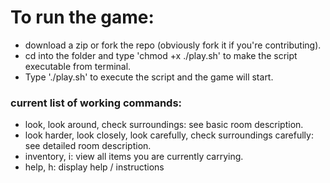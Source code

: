# To run the game:
* download a zip or fork the repo (obviously fork it if you're contributing).
* cd into the folder and type 'chmod +x ./play.sh' to make the script executable from terminal.
* Type './play.sh' to execute the script and the game will start.


### current list of working commands:
* look, look around, check surroundings: see basic room description.
* look harder, look closely, look carefully, check surroundings carefully: see detailed room description.
* inventory, i: view all items you are currently carrying.
* help, h: display help / instructions
